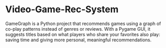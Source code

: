 # Video-Game-Rec-System
GameGraph is a Python project that recommends games using a graph of co-play patterns instead of genres or reviews. With a Pygame GUI, it suggests titles based on what players who share your favorites also play: saving time and giving more personal, meaningful recommendations.

